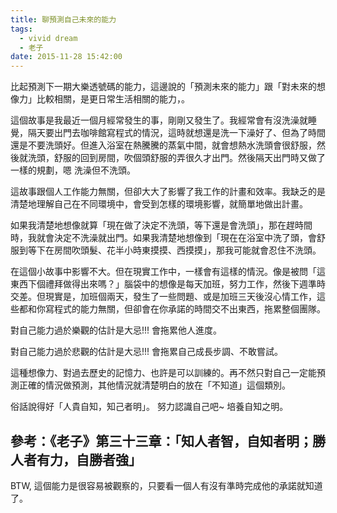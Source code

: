 ```yaml
---
title: 聊預測自己未來的能力
tags:
  - vivid dream
  - 老子
date: 2015-11-28 15:42:00
---
```


比起預測下一期大樂透號碼的能力，這邊說的「預測未來的能力」跟「對未來的想像力」比較相關，是更日常生活相關的能力，。

這個故事是我最近一個月經常發生的事，剛剛又發生了。我經常會有沒洗澡就睡覺，隔天要出門去咖啡館寫程式的情況，這時就想還是洗一下澡好了、但為了時間還是不要洗頭好。但進入浴室在熱騰騰的蒸氣中間，就會想熱水洗頭會很舒服，然後就洗頭，舒服的回到房間，吹個頭舒服的弄很久才出門。然後隔天出門時又做了一樣的規劃，嗯 洗澡但不洗頭。

這故事跟個人工作能力無關，但卻大大了影響了我工作的計畫和效率。我缺乏的是清楚地理解自己在不同環境中，會受到怎樣的環境影響，就簡單地做出計畫。

如果我清楚地想像就算「現在做了決定不洗頭，等下還是會洗頭」，那在趕時間時，我就會決定不洗澡就出門。如果我清楚地想像到「現在在浴室中洗了頭，會舒服到等下在房間吹頭髮、花半小時東摸摸、西摸摸」，那我可能就會忍住不洗頭。

在這個小故事中影響不大。但在現實工作中，一樣會有這樣的情況。像是被問「這東西下個禮拜做得出來嗎？」腦袋中的想像是每天加班，努力工作，然後下週準時交差。但現實是，加班個兩天，發生了一些問題、或是加班三天後沒心情工作，這些都和你寫程式的能力無關，但卻會在你承諾的時間交不出東西，拖累整個團隊。

對自己能力過於樂觀的估計是大忌!!! 會拖累他人進度。

對自己能力過於悲觀的估計是大忌!!! 會拖累自己成長步調、不敢嘗試。

這種想像力、對過去歷史的記憶力、也許是可以訓練的。再不然只對自己一定能預測正確的情況做預測，其他情況就清楚明白的放在「不知道」這個類別。

俗話說得好「人貴自知，知己者明」。
努力認識自己吧~ 培養自知之明。

參考：《老子》第三十三章：「知人者智，自知者明；勝人者有力，自勝者強」
---
BTW, 這個能力是很容易被觀察的，只要看一個人有沒有準時完成他的承諾就知道了。